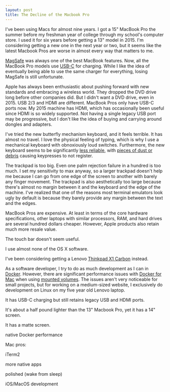 ```yaml
---
layout: post
title: The Decline of the Macbook Pro
---
```

I've been using Macs for almost nine years. I got a 15" MacBook Pro the summer
before my freshman year of college through my school's computer store. I used
it for six years before getting a 13" model in 2015. I'm considering getting a
new one in the next year or two, but it seems like the latest Macbook Pros are
worse in almost every way that matters to me.

[MagSafe](https://en.wikipedia.org/wiki/MagSafe) was always one of the best
MacBook features. Now, all the MacBook Pro models use
[USB-C](https://en.wikipedia.org/wiki/USB-C) for charging. While I like the
idea of eventually being able to use the same charger for everything, losing
MagSafe is still unfortunate.

Apple has always been enthusiastic about pushing forward with new standards and
embracing a wireless world. They dropped the DVD drive long before other
companies did. But I didn't want a DVD drive, even in 2015. USB 2/3 and HDMI
are different. MacBook Pros only have USB-C ports now. My 2015 machine has
HDMI, which has occasionally been useful since HDMI is so widely supported. Not
having a single legacy USB port may be progressive, but I don't like the idea
of buying and carrying around dongles and adapters.

I've tried the new butterfly mechanism keyboard, and it feels terrible. It has
almost no travel. I love the physical feeling of typing, which is why I use a
mechanical keyboard with obnoxiously loud switches. Furthermore, the new
keyboard seems to be significantly [less
reliable](https://theoutline.com/post/2402/the-new-macbook-keyboard-is-ruining-my-life),
with [pieces of dust or
debris](https://arstechnica.com/gadgets/2018/05/report-butterfly-macbook-pro-keyboards-require-more-frequent-more-expensive-repairs/)
causing keypresses to not register.

The trackpad is too big. Even one palm rejection failure in a hundred is too
much. I set my sensitivity to max anyway, so a larger trackpad doesn't help me
because I can go from one edge of the screen to another with barely any finger
movement. The trackpad is also aesthetically too large because there's almost
no margin between it and the keyboard and the edge of the machine. I've
realized that one of the reasons most terminal emulators look ugly by default
is because they barely provide any margin between the text and the edges.

MacBook Pros are expensive. At least in terms of the core hardware
specifications, other laptops with similar processors, RAM, and hard drives are
several hundred dollars cheaper. However, Apple products also retain much more
resale value.

The touch bar doesn't seem useful.

I use almost none of the OS X software.

I've been considering getting a Lenovo [Thinkpad X1
Carbon](https://en.wikipedia.org/wiki/ThinkPad_X1_Carbon) instead.

As a software developer, I try to do as much development as I can in
[Docker](https://www.docker.com/). However, there are significant performance
issues with [Docker for Mac](https://www.docker.com/docker-mac) when using
[mounted volumes](https://github.com/docker/for-mac/issues/77). The issues
aren't very noticeable for small projects, but for working on a medium-sized website, I exclusively do development on Linux on my five year old Lenovo laptop.

It has USB-C charging but still retains legacy USB and HDMI ports.

It's about a half pound lighter than the 13" Macbook Pro, yet it has a 14"
screen.

It has a matte screen.

native Docker performance

Mac pros:

iTerm2

more native apps

polished (wake from sleep)

iOS/MacOS development
